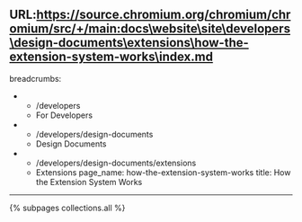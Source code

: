 URL:https://source.chromium.org/chromium/chromium/src/+/main:docs\website\site\developers\design-documents\extensions\how-the-extension-system-works\index.md
---
breadcrumbs:
- - /developers
  - For Developers
- - /developers/design-documents
  - Design Documents
- - /developers/design-documents/extensions
  - Extensions
page_name: how-the-extension-system-works
title: How the Extension System Works
---

{% subpages collections.all %}
